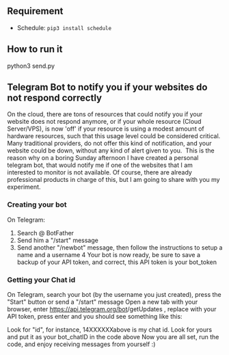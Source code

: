 ## Requirement
* Schedule: ```pip3 install schedule```

## How to run it
python3 send.py

## Telegram Bot to notify you if your websites do not respond correctly

On the cloud, there are tons of resources that could notify you if your website does not respond anymore, or if your whole resource (Cloud Server/VPS), is now 'off' if your resource is using a modest amount of hardware resources, such that this usage level could be considered critical.
Many traditional providers, do not offer this kind of notification, and your website could be down, without any kind of alert given to you. 
This is the reason why on a boring Sunday afternoon I have created a personal telegram bot, that would notify me if one of the websites that I am interested to monitor is not available. Of course, there are already professional products in charge of this, but I am going to share with you my experiment. 

### Creating your bot
On Telegram:
1. Search @ BotFather
2. Send him a "/start" message
3. Send another "/newbot" message, then follow the instructions to setup a name and a username
4 Your bot is now ready, be sure to save a backup of your API token, and correct, this API token is your bot_token

### Getting your Chat id
On Telegram, search your bot (by the username you just created), press the "Start" button or send a "/start" message
Open a new tab with your browser, enter https://api.telegram.org/bot<yourtoken>/getUpdates , replace <yourtoken> with your API token, press enter and you should see something like this:

Look for "id", for instance, 14XXXXXXabove is my chat id. Look for yours and put it as your bot_chatID in the code above
Now you are all set, run the code, and enjoy receiving messages from yourself :)
